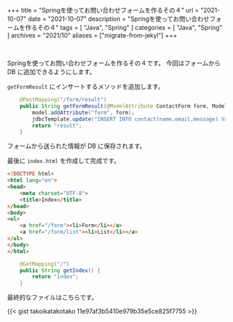 +++
title =  "Springを使ってお問い合わせフォームを作るその４"
url = "2021-10-07"
date = "2021-10-07"
description = "Springを使ってお問い合わせフォームを作るその４"
tags = [
  "Java",
  "Spring"
]
categories = [
  "Java",
  "Spring"
]
archives = "2021/10"
aliases = ["migrate-from-jekyl"]
+++

<br>

Springを使ってお問い合わせフォームを作るその４です。
今回はフォームから DB に追加できるようにします。

`getFormResult` にインサートするメソッドを追加します。

```java
    @PostMapping("/form/result")
    public String getFormResult(@ModelAttribute ContactForm form, Model model) {
        model.addAttribute("form", form);
        jdbcTemplate.update("INSERT INTO contact(name,email,message) Values(?,?,?)", form.getName(), form.getEmail(), form.getMessage());
        return "result";
    }
```

フォームから送られた情報が DB に保存されます。

最後に `index.html` を作成して完成です。

```html
<!DOCTYPE html>
<html lang="en">
<head>
    <meta charset="UTF-8">
    <title>Index</title>
</head>
<body>
<ul>
    <a href="/form"><li>Form</li></a>
    <a href="/form/list"><li>List</li></a>
</ul>
</body>
</html>
```

```java
    @GetMapping("/")
    public String getIndex() {
        return "index";
    }
```

最終的なファイルはこちらです。

{{< gist takoikatakotako 11e97af3b5410e979b35e5ce825f7755 >}}
